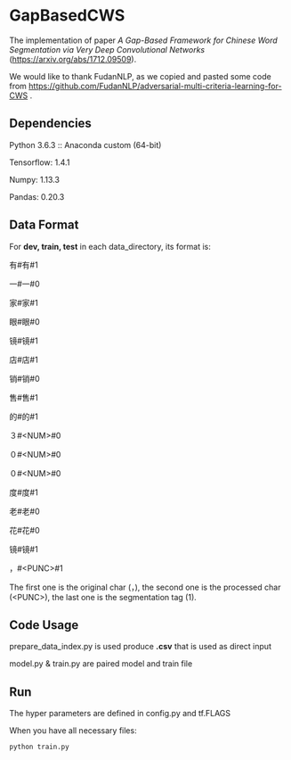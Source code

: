 # GapBasedCWS

The implementation of paper *A Gap-Based Framework for Chinese Word Segmentation via Very Deep Convolutional Networks* (https://arxiv.org/abs/1712.09509).

We would like to thank FudanNLP, as we copied and pasted some code from https://github.com/FudanNLP/adversarial-multi-criteria-learning-for-CWS . 

## Dependencies

Python 3.6.3 :: Anaconda custom (64-bit)

Tensorflow: 1.4.1

Numpy: 1.13.3

Pandas: 0.20.3

## Data Format

For **dev, train, test** in each data_directory, its format is:

有#有#1

一#一#0

家#家#1

眼#眼#0

镜#镜#1

店#店#1

销#销#0

售#售#1

的#的#1

３#\<NUM>#0

０#\<NUM>#0

０#\<NUM>#0

度#度#1

老#老#0

花#花#0

镜#镜#1

，#\<PUNC>#1

The first one is the original char (，), the second one is the processed char (\<PUNC>), the last one is the segmentation tag (1).

## Code Usage

prepare_data_index.py is used produce **.csv** that is used as direct input

model.py & train.py are paired model and train file

## Run

The hyper parameters are defined in config.py and tf.FLAGS

When you have all necessary files:

```bash
python train.py
```